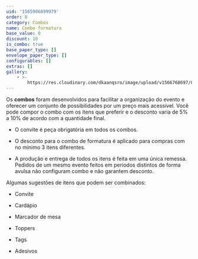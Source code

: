 ```yaml
---
uid: '1565906899979'
order: 0
category: Combos
name: Combo formatura
base_value: 0
discount: 10
is_combo: true
base_paper_type: []
envelope_paper_type: []
configurables: []
extras: []
gallery:
    - >-
        https://res.cloudinary.com/dkaanqsro/image/upload/v1566768697/Combo_formatura_wfe1do.jpg
---
```


Os **combos** foram desenvolvidos para facilitar a organização do evento e
oferecer um conjunto de possibilidades por um preço mais acessível. Você pode
compor o combo com os itens que preferir e o desconto varia de 5% a 10% de
acordo com a quantidade final.

-   O convite é peça obrigatória em todos os combos.

-   O desconto para o combo de formatura é aplicado para compras
    com no mínimo 3 itens diferentes.
-   A produção e entrega de todos os itens é feita em uma única remessa. Pedidos
    de um mesmo evento feitos em períodos distintos de forma avulsa não configuram
    combo e não garantem desconto.

Algumas sugestões de itens que podem ser combinados:

-   Convite

-   Cardápio

-   Marcador de mesa

-   Toppers

-   Tags

-   Adesivos
